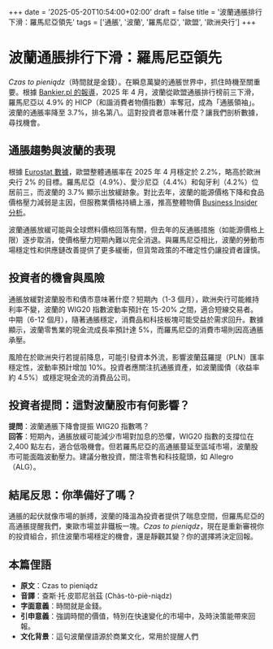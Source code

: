 +++
date = '2025-05-20T10:54:00+02:00'
draft = false
title = '波蘭通脹排行下滑：羅馬尼亞領先'
tags = ['通脹', '波蘭', '羅馬尼亞', '歐盟', '歐洲央行']
+++

# 波蘭通脹排行下滑：羅馬尼亞領先

*Czas to pieniądz*（時間就是金錢）。在瞬息萬變的通脹世界中，抓住時機至關重要。根據 [Bankier.pl 的報導](https://www.bankier.pl/wiadomosc/Polska-wypadla-z-inflacyjnego-podium-Rumunia-liderem-euroinflacji-8944623.html)，2025 年 4 月，波蘭從歐盟通脹排行榜前三下滑，羅馬尼亞以 4.9% 的 HICP（和諧消費者物價指數）率奪冠，成為「通脹領袖」。波蘭的通脹率降至 3.7%，排名第八。這對投資者意味著什麼？讓我們剖析數據，尋找機會。

## 通脹趨勢與波蘭的表現

根據 [Eurostat 數據](https://www.gazetaprawna.pl/wiadomosci/kraj/artykuly/9801946,w-inflacji-wypadlismy-z-grona-liderow-w-ue-tabela.html)，歐盟整體通脹率在 2025 年 4 月穩定於 2.2%，略高於歐洲央行 2% 的目標。羅馬尼亞（4.9%）、愛沙尼亞（4.4%）和匈牙利（4.2%）位居前三，而波蘭的 3.7% 顯示出放緩跡象。對比去年，波蘭的能源價格下降和食品價格壓力減弱是主因，但服務業價格持續上漲，推高整體物價 [Business Insider 分析](https://businessinsider.com.pl/gospodarka/ceny-w-polsce-i-europie-tak-wypadamy-w-inflacyjnym-rankingu/zz189q2)。

波蘭通脹放緩可能與全球燃料價格回落有關，但去年的反通脹措施（如能源價格上限）逐步取消，使價格壓力短期內難以完全消退。與羅馬尼亞相比，波蘭的勞動市場穩定性和供應鏈改善提供了更多緩衝，但貨幣政策的不確定性仍讓投資者謹慎。

## 投資者的機會與風險

通脹放緩對波蘭股市和債市意味著什麼？短期內（1-3 個月），歐洲央行可能維持利率不變，波蘭的 WIG20 指數波動率預計在 15-20% 之間，適合短線交易者。中期（6-12 個月），隨著通脹穩定，消費品和科技板塊可能受益於需求回升。數據顯示，波蘭零售業的現金流成長率預計達 5%，而羅馬尼亞的消費市場則因高通脹承壓。

風險在於歐洲央行若提前降息，可能引發資本外流，影響波蘭茲羅提（PLN）匯率穩定性，波動率預計增加 10%。投資者應關注抗通脹資產，如波蘭國債（收益率約 4.5%）或穩定現金流的消費品公司。

## 投資者提問：這對波蘭股市有何影響？

**提問**：波蘭通脹下降會提振 WIG20 指數嗎？  
**回答**：短期內，通脹放緩可能減少市場對加息的恐懼，WIG20 指數的支撐位在 2,400 點左右，適合低吸機會。但若羅馬尼亞的高通脹蔓延至區域市場，波蘭股市可能面臨波動壓力。建議分散投資，關注零售和科技龍頭，如 Allegro（ALG）。

## 結尾反思：你準備好了嗎？

通脹的起伏就像市場的脈搏，波蘭的降溫為投資者提供了喘息空間，但羅馬尼亞的高通脹提醒我們，東歐市場並非鐵板一塊。*Czas to pieniądz*，現在是重新審視你的投資組合，抓住波蘭市場穩定的機會，還是靜觀其變？你的選擇將決定回報。

## 本篇俚語

- **原文**：Czas to pieniądz  
- **音譯**：查斯·托·皮耶尼翁茲 (Chàs-tò-piè-niądz)  
- **字面意義**：時間就是金錢。  
- **引申意義**：強調時間的價值，特別在快速變化的市場中，及時決策能帶來回報。  
- **文化背景**：這句波蘭俚語源於商業文化，常用於提醒人們